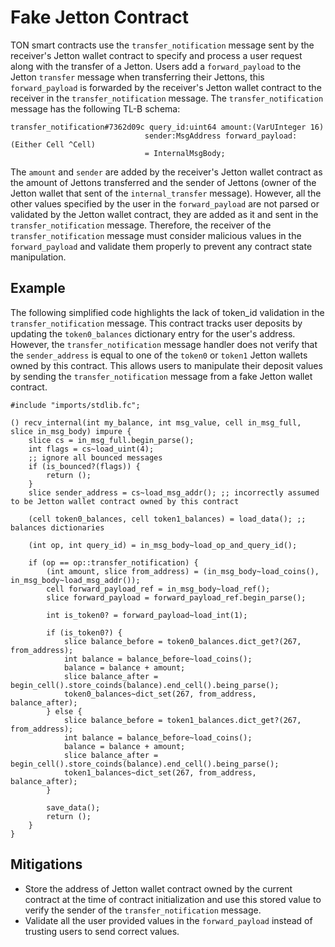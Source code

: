 # Fake Jetton Contract

TON smart contracts use the `transfer_notification` message sent by the receiver's Jetton wallet contract to specify and process a user request along with the transfer of a Jetton. Users add a `forward_payload` to the Jetton `transfer` message when transferring their Jettons, this `forward_payload` is forwarded by the receiver's Jetton wallet contract to the receiver in the `transfer_notification` message. The `transfer_notification` message has the following TL-B schema:

```
transfer_notification#7362d09c query_id:uint64 amount:(VarUInteger 16)
                              sender:MsgAddress forward_payload:(Either Cell ^Cell)
                              = InternalMsgBody;
```

The `amount` and `sender` are added by the receiver's Jetton wallet contract as the amount of Jettons transferred and the sender of Jettons (owner of the Jetton wallet that sent of the `internal_transfer` message). However, all the other values specified by the user in the `forward_payload` are not parsed or validated by the Jetton wallet contract, they are added as it and sent in the `transfer_notification` message. Therefore, the receiver of the `transfer_notification` message must consider malicious values in the `forward_payload` and validate them properly to prevent any contract state manipulation.

## Example

The following simplified code highlights the lack of token_id validation in the `transfer_notification` message. This contract tracks user deposits by updating the `token0_balances` dictionary entry for the user's address. However, the `transfer_notification` message handler does not verify that the `sender_address` is equal to one of the `token0` or `token1` Jetton wallets owned by this contract. This allows users to manipulate their deposit values by sending the `transfer_notification` message from a fake Jetton wallet contract.

```FunC
#include "imports/stdlib.fc";

() recv_internal(int my_balance, int msg_value, cell in_msg_full, slice in_msg_body) impure {
    slice cs = in_msg_full.begin_parse();
    int flags = cs~load_uint(4);
    ;; ignore all bounced messages
    if (is_bounced?(flags)) {
        return ();
    }
    slice sender_address = cs~load_msg_addr(); ;; incorrectly assumed to be Jetton wallet contract owned by this contract

    (cell token0_balances, cell token1_balances) = load_data(); ;; balances dictionaries

    (int op, int query_id) = in_msg_body~load_op_and_query_id();

    if (op == op::transfer_notification) {
        (int amount, slice from_address) = (in_msg_body~load_coins(), in_msg_body~load_msg_addr());
        cell forward_payload_ref = in_msg_body~load_ref();
        slice forward_payload = forward_payload_ref.begin_parse();

        int is_token0? = forward_payload~load_int(1);

        if (is_token0?) {
            slice balance_before = token0_balances.dict_get?(267, from_address);
            int balance = balance_before~load_coins();
            balance = balance + amount;
            slice balance_after = begin_cell().store_coinds(balance).end_cell().being_parse();
            token0_balances~dict_set(267, from_address, balance_after);
        } else {
            slice balance_before = token1_balances.dict_get?(267, from_address);
            int balance = balance_before~load_coins();
            balance = balance + amount;
            slice balance_after = begin_cell().store_coinds(balance).end_cell().being_parse();
            token1_balances~dict_set(267, from_address, balance_after);
        }

        save_data();
        return ();
    }
}
```

## Mitigations

- Store the address of Jetton wallet contract owned by the current contract at the time of contract initialization and use this stored value to verify the sender of the `transfer_notification` message.
- Validate all the user provided values in the `forward_payload` instead of trusting users to send correct values.
